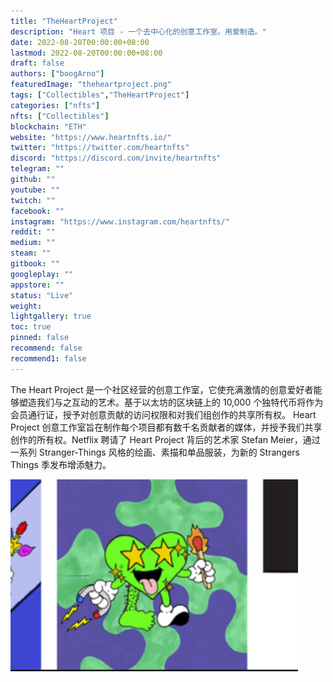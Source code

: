 ```yaml
---
title: "TheHeartProject"
description: "Heart 项目 - 一个去中心化的创意工作室。用爱制造。"
date: 2022-08-20T00:00:00+08:00
lastmod: 2022-08-20T00:00:00+08:00
draft: false
authors: ["boogArno"]
featuredImage: "theheartproject.png"
tags: ["Collectibles","TheHeartProject"]
categories: ["nfts"]
nfts: ["Collectibles"]
blockchain: "ETH"
website: "https://www.heartnfts.io/"
twitter: "https://twitter.com/heartnfts"
discord: "https://discord.com/invite/heartnfts"
telegram: ""
github: ""
youtube: ""
twitch: ""
facebook: ""
instagram: "https://www.instagram.com/heartnfts/"
reddit: ""
medium: ""
steam: ""
gitbook: ""
googleplay: ""
appstore: ""
status: "Live"
weight: 
lightgallery: true
toc: true
pinned: false
recommend: false
recommend1: false
---
```

The Heart Project 是一个社区经营的创意工作室，它使充满激情的创意爱好者能够塑造我们与之互动的艺术。基于以太坊的区块链上的 10,000 个独特代币将作为会员通行证，授予对创意贡献的访问权限和对我们组创作的共享所有权。 Heart Project 创意工作室旨在制作每个项目都有数千名贡献者的媒体，并授予我们共享创作的所有权。Netflix 聘请了 Heart Project 背后的艺术家 Stefan Meier，通过一系列 Stranger-Things 风格的绘画、素描和单品服装，为新的 Strangers Things 季发布增添魅力。

![theheartproject-dapp-collectibles-ethereum-image2_50956521cfc30b794d0f1c287454ea0a](theheartproject-dapp-collectibles-ethereum-image2_50956521cfc30b794d0f1c287454ea0a.png)